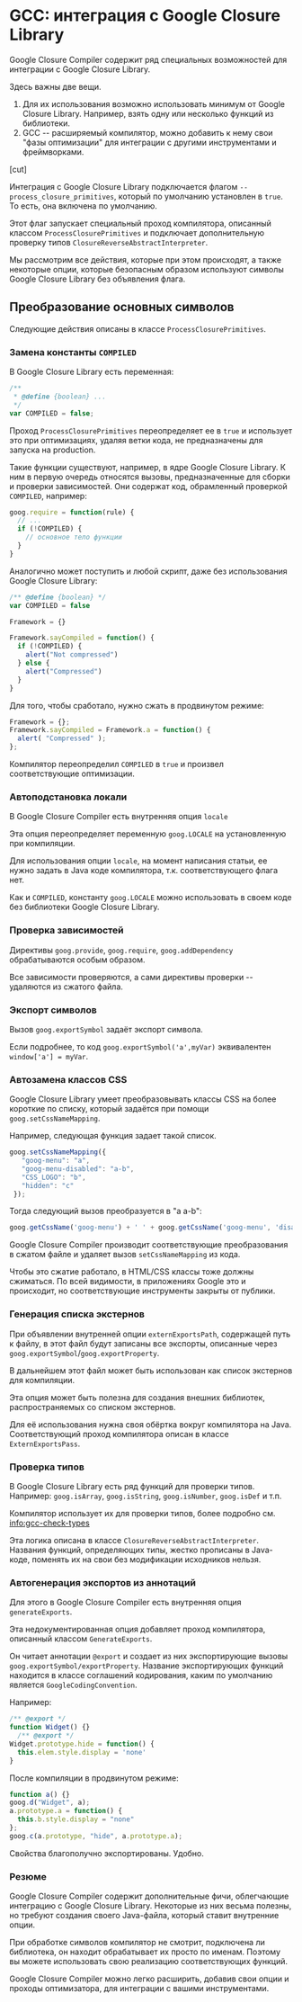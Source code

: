 # GCC: интеграция с Google Closure Library

Google Closure Compiler содержит ряд специальных возможностей для интеграции с Google Closure Library.

Здесь важны две вещи.

1. Для их использования возможно использовать минимум от Google Closure Library. Например, взять одну или несколько функций из библиотеки.
2. GCC -- расширяемый компилятор, можно добавить к нему свои "фазы оптимизации" для интеграции с другими инструментами и фреймворками.

[cut]

Интеграция с Google Closure Library подключается флагом <code>--process_closure_primitives</code>, который по умолчанию установлен в <code>true</code>. То есть, она включена по умолчанию.

Этот флаг запускает специальный проход компилятора, описанный классом <code>ProcessClosurePrimitives</code> и подключает дополнительную проверку типов <code>ClosureReverseAbstractInterpreter</code>.

Мы рассмотрим все действия, которые при этом происходят, а также некоторые опции, которые безопасным образом используют символы Google Closure Library  без объявления флага.

## Преобразование основных символов

Следующие действия описаны в классе <code>ProcessClosurePrimitives</code>.

### Замена константы <code>COMPILED</code>

В Google Closure Library есть переменная:

```js
/**
 * @define {boolean} ...
 */
var COMPILED = false;
```

Проход <code>ProcessClosurePrimitives</code> переопределяет ее в <code>true</code> и использует это при оптимизациях, удаляя ветки кода, не предназначены для запуска на production.

Такие функции существуют, например, в ядре Google Closure Library. К ним в первую очередь относятся вызовы, предназначенные для сборки и проверки зависимостей. Они содержат код, обрамленный проверкой <code>COMPILED</code>, например:

```js
goog.require = function(rule) {
  // ...
  if (!COMPILED) {
    // основное тело функции
  }
}
```

Аналогично может поступить и любой скрипт, даже без использования Google Closure Library:

```js
/** @define {boolean} */
var COMPILED = false

Framework = {}

Framework.sayCompiled = function() {
  if (!COMPILED) {
    alert("Not compressed")
  } else {
    alert("Compressed")
  }
}
```

Для того, чтобы сработало, нужно сжать в продвинутом режиме:

```js
Framework = {};
Framework.sayCompiled = Framework.a = function() {
  alert( "Compressed" );
};
```

Компилятор переопределил <code>COMPILED</code> в <code>true</code> и произвел соответствующие оптимизации.

### Автоподстановка локали

В Google Closure Compiler есть внутренняя опция <code>locale</code>

Эта опция переопределяет переменную <code>goog.LOCALE</code> на установленную при компиляции.

Для использования опции <code>locale</code>, на момент написания статьи, ее нужно задать в Java коде компилятора, т.к. соответствующего флага нет.

Как и <code>COMPILED</code>, константу <code>goog.LOCALE</code> можно использовать в своем коде без библиотеки Google Closure Library.

### Проверка зависимостей

Директивы <code>goog.provide</code>, <code>goog.require</code>, <code>goog.addDependency</code> обрабатываются особым образом.

Все зависимости проверяются, а сами директивы проверки -- удаляются из сжатого файла.

### Экспорт символов

Вызов <code>goog.exportSymbol</code> задаёт экспорт символа.

Если подробнее, то код <code>goog.exportSymbol('a',myVar)</code> эквивалентен
`window['a'] = myVar`.

### Автозамена классов CSS

Google Closure Library умеет преобразовывать классы CSS на более короткие по списку, который задаётся при помощи `goog.setCssNameMapping`.

Например, следующая функция задает такой список.

```js
goog.setCssNameMapping({
   "goog-menu": "a",
   "goog-menu-disabled": "a-b",
   "CSS_LOGO": "b",
   "hidden": "c"
 });
```

Тогда следующий вызов преобразуется в "a a-b":

```js
goog.getCssName('goog-menu') + ' ' + goog.getCssName('goog-menu', 'disabled')
```

Google Closure Compiler производит соответствующие преобразования в сжатом файле и удаляет вызов <code>setCssNameMapping</code> из кода.

Чтобы это сжатие работало, в HTML/CSS классы тоже должны сжиматься. По всей видимости, в приложениях Google это и происходит, но соответствующие инструменты закрыты от публики.

### Генерация списка экстернов

При объявлении внутренней опции <code>externExportsPath</code>, содержащей путь к файлу, в этот файл будут записаны все экспорты, описанные через <code>goog.exportSymbol</code>/<code>goog.exportProperty</code>.

В дальнейшем этот файл может быть использован как список экстернов для компиляции.

Эта опция может быть полезна для создания внешних библиотек, распространяемых со списком экстернов.

Для её использования нужна своя обёртка вокруг компилятора на Java. Соответствующий проход компилятора описан в классе <code>ExternExportsPass</code>.

### Проверка типов

В Google Closure Library есть ряд функций для проверки типов. Например: <code>goog.isArray</code>, <code>goog.isString</code>, <code>goog.isNumber</code>, <code>goog.isDef</code> и т.п.

Компилятор использует их для проверки типов, более подробно см. <info:gcc-check-types>

Эта логика описана в классе <code>ClosureReverseAbstractInterpreter</code>. Названия функций, определяющих типы, жестко прописаны в Java-коде, поменять их на свои без модификации исходников нельзя.

### Автогенерация экспортов из аннотаций

Для этого в Google Closure Compiler есть внутренняя опция <code>generateExports</code>.

Эта недокументированная опция добавляет проход компилятора, описанный классом <code>GenerateExports</code>.

Он читает аннотации <code>@export</code> и создает из них экспортирующие вызовы <code>goog.exportSymbol/exportProperty</code>. Название экспортирующих функций находится в классе соглашений кодирования, каким по умолчанию является <code>GoogleCodingConvention</code>.

Например:

```js
/** @export */
function Widget() {}
  /** @export */
Widget.prototype.hide = function() {
  this.elem.style.display = 'none'
}
```

После компиляции в продвинутом режиме:

```js
function a() {}
goog.d("Widget", a);
a.prototype.a = function() {
  this.b.style.display = "none"
};
goog.c(a.prototype, "hide", a.prototype.a);
```

Свойства благополучно экспортированы. Удобно.

### Резюме

Google Closure Compiler содержит дополнительные фичи, облегчающие интеграцию с Google Closure Library. Некоторые из них весьма полезны, но требуют создания своего Java-файла, который ставит внутренние опции.

При обработке символов компилятор не смотрит, подключена ли библиотека, он находит обрабатывает их просто по именам. Поэтому вы можете использовать свою реализацию соответствующих функций.

Google Closure Compiler можно легко расширить, добавив свои опции и проходы оптимизатора, для интеграции с вашими инструментами.

